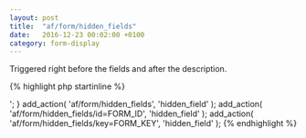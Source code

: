 ```yaml
---
layout: post
title:  "af/form/hidden_fields"
date:   2016-12-23 00:02:00 +0100
category: form-display
---
```


Triggered right before the fields and after the description.

{% highlight php startinline %}
<?php

function hidden_field( $form, $args ) {
    echo '<input type="hidden" name="some_hidden_field" value="with some value">';
}
add_action( 'af/form/hidden_fields', 'hidden_field' );
add_action( 'af/form/hidden_fields/id=FORM_ID', 'hidden_field' );
add_action( 'af/form/hidden_fields/key=FORM_KEY', 'hidden_field' );

{% endhighlight %}